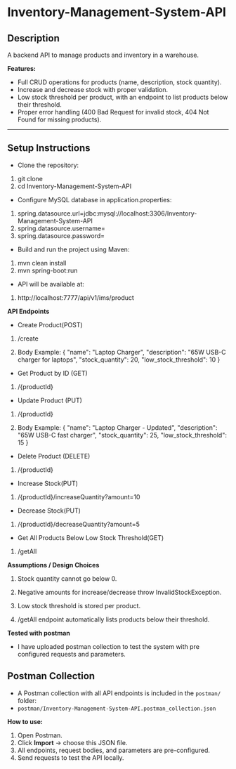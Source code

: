 # Inventory-Management-System-API

## Description
A backend API to manage products and inventory in a warehouse.  

**Features:**
- Full CRUD operations for products (name, description, stock quantity).  
- Increase and decrease stock with proper validation.  
- Low stock threshold per product, with an endpoint to list products below their threshold.  
- Proper error handling (400 Bad Request for invalid stock, 404 Not Found for missing products).

---

## Setup Instructions

- Clone the repository:
1. git clone <your-repo-link>
2. cd Inventory-Management-System-API

- Configure MySQL database in application.properties:
1. spring.datasource.url=jdbc:mysql://localhost:3306/Inventory-Management-System-API
2. spring.datasource.username=<your-username>
3. spring.datasource.password=<your-password>

- Build and run the project using Maven:
1. mvn clean install
2. mvn spring-boot:run

- API will be available at:
1. http://localhost:7777/api/v1/ims/product

**API Endpoints**

- Create Product(POST)
1. /create
   
2. Body Example:
    {
  "name": "Laptop Charger",
  "description": "65W USB-C charger for laptops",
  "stock_quantity": 20,
  "low_stock_threshold": 10
}

- Get Product by ID (GET)
1. /{productId}

- Update Product (PUT)
1. /{productId}
   
2. Body Example: 
   {
  "name": "Laptop Charger - Updated",
  "description": "65W USB-C fast charger",
  "stock_quantity": 25,
  "low_stock_threshold": 15
 }

- Delete Product (DELETE)
1. /{productId}

- Increase Stock(PUT)
1. /{productId}/increaseQuantity?amount=10

- Decrease Stock(PUT)
1. /{productId}/decreaseQuantity?amount=5

- Get All Products Below Low Stock Threshold(GET)
1. /getAll

**Assumptions / Design Choices**

 1. Stock quantity cannot go below 0.

 2. Negative amounts for increase/decrease throw InvalidStockException.

 3. Low stock threshold is stored per product.

 4. /getAll endpoint automatically lists products below their threshold.

**Tested with postman**

- I have uploaded postman collection to test the system with pre configured requests and parameters.

## Postman Collection
- A Postman collection with all API endpoints is included in the `postman/` folder:  
- `postman/Inventory-Management-System-API.postman_collection.json`
  
**How to use:**
1. Open Postman.
2. Click **Import** → choose this JSON file.
3. All endpoints, request bodies, and parameters are pre-configured.
4. Send requests to test the API locally.
